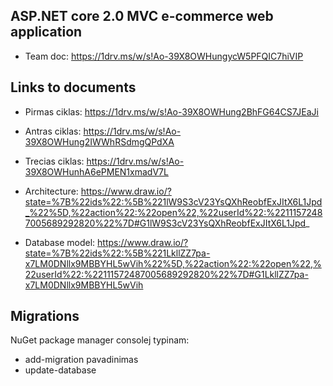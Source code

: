 ## ASP.NET core 2.0 MVC e-commerce web application

* Team doc: https://1drv.ms/w/s!Ao-39X8OWHungycW5PFQIC7hiVIP

## Links to documents

* Pirmas ciklas: https://1drv.ms/w/s!Ao-39X8OWHung2BhFG64CS7JEaJi
* Antras ciklas: https://1drv.ms/w/s!Ao-39X8OWHung2IWWhRSdmgQPdXA
* Trecias ciklas: https://1drv.ms/w/s!Ao-39X8OWHunhA6ePMEN1xmadV7L

* Architecture: https://www.draw.io/?state=%7B%22ids%22:%5B%221lW9S3cV23YsQXhReobfExJItX6L1Jpd_%22%5D,%22action%22:%22open%22,%22userId%22:%22111572487005689292820%22%7D#G1lW9S3cV23YsQXhReobfExJItX6L1Jpd_
* Database model: https://www.draw.io/?state=%7B%22ids%22:%5B%221LkllZZ7pa-x7LM0DNllx9MBBYHL5wVih%22%5D,%22action%22:%22open%22,%22userId%22:%22111572487005689292820%22%7D#G1LkllZZ7pa-x7LM0DNllx9MBBYHL5wVih

## Migrations

NuGet package manager consolej typinam:
* add-migration pavadinimas
* update-database
